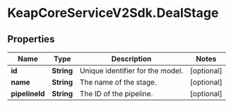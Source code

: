 # KeapCoreServiceV2Sdk.DealStage

## Properties

Name | Type | Description | Notes
------------ | ------------- | ------------- | -------------
**id** | **String** | Unique identifier for the model. | [optional] 
**name** | **String** | The name of the stage. | [optional] 
**pipelineId** | **String** | The ID of the pipeline. | [optional] 


